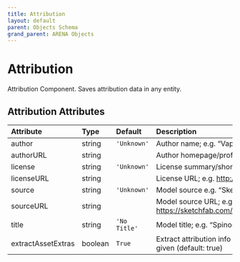 ```yaml
---
title: Attribution
layout: default
parent: Objects Schema
grand_parent: ARENA Objects
---
```


<!--CAUTION: This file is autogenerated from https://github.com/arenaxr/arena-schemas. Changes made here may be overwritten.-->


Attribution
===========


Attribution Component. Saves attribution data in any entity.

Attribution Attributes
-----------------------

|Attribute|Type|Default|Description|Required|
| :--- | :--- | :--- | :--- | :--- |
|author|string|```'Unknown'```|Author name; e.g. “Vaptor-Studio”|No|
|authorURL|string||Author homepage/profile; e.g. https://sketchfab.com/VapTor|No|
|license|string|```'Unknown'```|License summary/short name; e.g. “CC-BY-4.0”.|No|
|licenseURL|string||License URL; e.g. http://creativecommons.org/licenses/by/4.0/|No|
|source|string|```'Unknown'```|Model source e.g. “Sketchfab”.|No|
|sourceURL|string||Model source URL; e.g. https://sketchfab.com/models/2135501583704537907645bf723685e7|No|
|title|string|```'No Title'```|Model title; e.g. “Spinosaurus”.|No|
|extractAssetExtras|boolean|```True```|Extract attribution info from asset extras; will override attribution info given (default: true)|No|
